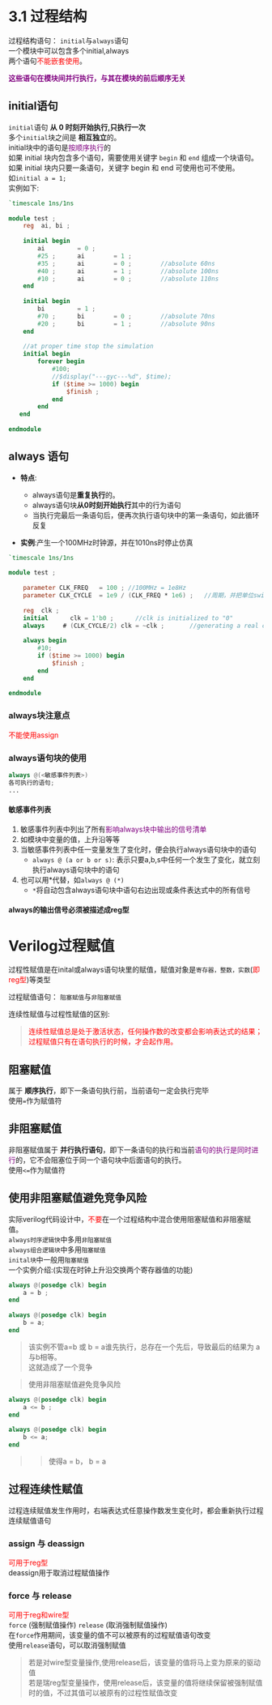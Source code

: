 # 3.1 过程结构
过程结构语句： `initial`与`always`语句  
一个模块中可以包含多个initial,always  
两个语句<font color=red>不能嵌套使用</font>。  

**<font color=purple>这些语句在模块间并行执行，与其在模块的前后顺序无关</font>**  

## initial语句
`initial`语句 **从 0 时刻开始执行,只执行一次**  
多个`initial`块之间是 **相互独立**的。  
initial块中的语句是<font color=purple>按顺序执行</font>的  
如果 initial 块内包含多个语句，需要使用关键字 `begin` 和 `end` 组成一个块语句。  
如果 initial 块内只要一条语句，关键字 begin 和 end 可使用也可不使用。  
如`initial a = 1;`  
实例如下:  
```verilog
`timescale 1ns/1ns
 
module test ;
    reg  ai, bi ;
 
    initial begin
        ai         = 0 ;
        #25 ;      ai        = 1 ;
        #35 ;      ai        = 0 ;        //absolute 60ns
        #40 ;      ai        = 1 ;        //absolute 100ns
        #10 ;      ai        = 0 ;        //absolute 110ns
    end
 
    initial begin
        bi         = 1 ;
        #70 ;      bi        = 0 ;        //absolute 70ns
        #20 ;      bi        = 1 ;        //absolute 90ns
    end
 
    //at proper time stop the simulation
    initial begin
        forever begin
            #100;
            //$display("---gyc---%d", $time);
            if ($time >= 1000) begin
                $finish ;
            end
        end
   end
 
endmodule
```

## always 语句
- **特点**: 
    - always语句是**重复执行**的。
    - always语句块**从0时刻开始执行**其中的行为语句
    - 当执行完最后一条语句后，便再次执行语句块中的第一条语句，如此循环反复  

- **实例**:产生一个100MHz时钟源，并在1010ns时停止仿真
```verilog
`timescale 1ns/1ns
 
module test ;
 
    parameter CLK_FREQ   = 100 ; //100MHz = 1e8Hz
    parameter CLK_CYCLE  = 1e9 / (CLK_FREQ * 1e6) ;   //周期，并把单位switch to ns
 
    reg  clk ;
    initial      clk = 1'b0 ;      //clk is initialized to "0"
    always     # (CLK_CYCLE/2) clk = ~clk ;       //generating a real clock by reversing
 
    always begin
        #10;
        if ($time >= 1000) begin
            $finish ;
        end
    end
 
endmodule
```
### always块注意点
<font color=red>不能使用assign</font>  

### always语句块的使用

```verilog
always @(<敏感事件列表>)
各可执行的语句;
...
```

#### 敏感事件列表
1. 敏感事件列表中列出了所有<font color=purple>影响always块中输出的信号清单</font>  
2. 如模块中变量的值，上升沿等等  
3. 当敏感事件列表中任一变量发生了变化时，便会执行always语句块中的语句  
    - `always @ (a or b or s)`: 表示只要a,b,s中任何一个发生了变化，就立刻执行always语句块中的语句
4. 也可以用*代替，如`always @ (*)` 
    - `*`将自动包含always语句块中语句右边出现或条件表达式中的所有信号  

#### always的输出信号必须被描述成reg型  

# Verilog过程赋值
过程性赋值是在inital或always语句块里的赋值，赋值对象是`寄存器，整数，实数`(<font color=red>即reg型</font>)等类型  

过程赋值语句： `阻塞赋值`与`非阻塞赋值`  

连续性赋值与过程性赋值的区别: 
> <font color=red>连续性赋值总是处于激活状态，任何操作数的改变都会影响表达式的结果；过程赋值只有在语句执行的时候，才会起作用。</font>  

## 阻塞赋值
属于 **顺序执行**，即下一条语句执行前，当前语句一定会执行完毕  
使用`=`作为赋值符  

## 非阻塞赋值
非阻塞赋值属于 **并行执行语句**，即下一条语句的执行和当前<font color=purple>语句的执行是同时进行</font>的，它不会阻塞位于同一个语句块中后面语句的执行。  
使用`<=`作为赋值符  

## 使用非阻塞赋值避免竞争风险
实际verilog代码设计中，<font color=red>不要</font>在一个过程结构中混合使用阻塞赋值和非阻塞赋值。  
`always时序逻辑快`中多用`非阻塞赋值`  
`always组合逻辑块`中多用`阻塞赋值`  
`inital块`中一般用`阻塞赋值`  
一个实例介绍:(实现在时钟上升沿交换两个寄存器值的功能)  
```verilog
always @(posedge clk) begin
    a = b ;
end
 
always @(posedge clk) begin
    b = a;
end
```
> 该实例不管a=b 或 b = a谁先执行，总存在一个先后，导致最后的结果为 a与b相等。  
> 这就造成了一个竞争

> 使用非阻塞赋值避免竞争风险
```verilog
always @(posedge clk) begin
    a <= b ;
end
 
always @(posedge clk) begin
    b <= a;
end
```
>> 使得a = b， b = a  

## 过程连续性赋值
过程连续赋值发生作用时，右端表达式任意操作数发生变化时，都会重新执行过程连续赋值语句  

### assign 与 deassign
 <font color=red>可用于reg型</font>  
deassign用于取消过程赋值操作  

### force 与 release
 <font color=red>可用于reg和wire型</font>  
`force` (强制赋值操作) `release` (取消强制赋值操作)  
在`force`作用期间，该变量的值不可以被原有的过程赋值语句改变  
使用`release`语句，可以取消强制赋值  
> 若是对wire型变量操作,使用release后，该变量的值将马上变为原来的驱动值  
> 若是瑞reg型变量操作，使用release后，该变量的值将继续保留被强制赋值时的值，不过其值可以被原有的过程性赋值改变  





















